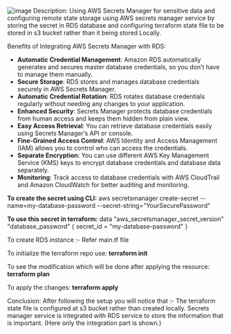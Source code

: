 ![image](https://github.com/user-attachments/assets/f8f88eaf-f16d-48a0-bd26-a9de246758b0)
Description: Using AWS Secrets Manager for sensitive data and configuring remote state storage using AWS secrets manager service by storing the secret in RDS database and configuring terraform state file to be stored in s3 bucket rather than it being stored Locally.

Benefits of Integrating AWS Secrets Manager with RDS:

- **Automatic Credential Management**: Amazon RDS automatically generates and secures master database credentials, so you don’t have to manage them manually.
- **Secure Storage**: RDS stores and manages database credentials securely in AWS Secrets Manager.
- **Automatic Credential Rotation**: RDS rotates database credentials regularly without needing any changes to your application.
- **Enhanced Security**: Secrets Manager protects database credentials from human access and keeps them hidden from plain view.
- **Easy Access Retrieval**: You can retrieve database credentials easily using Secrets Manager’s API or console.
- **Fine-Grained Access Control**: AWS Identity and Access Management (IAM) allows you to control who can access the credentials.
- **Separate Encryption**: You can use different AWS Key Management Service (KMS) keys to encrypt database credentials and database data separately.
- **Monitoring**: Track access to database credentials with AWS CloudTrail and Amazon CloudWatch for better auditing and monitoring.

**To create the secret using CLI:**
aws secretsmanager create-secret --name=my-database-password --secret-string="YourSecurePassword"

**To use this secret in terraform:**
data "aws_secretsmanager_secret_version" "database_password" {
  secret_id = "my-database-password"
}

To create RDS instance :- Refer main.tf file

To initialize the terraform repo use:
**terraform init**

To see the modification which will be done after applying the resource:
**terraform plan**

To apply the changes:
**terraform apply**

Conclusion:
After following the setup you will notice that :- 
The terraform state file is configured at s3 bucket rather than created locally.
Secrets manager service is integrated with RDS service to store the information that is important. (Here only the integration part is shown.)
